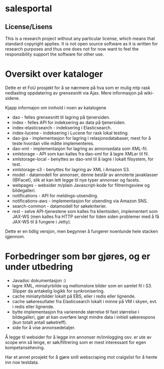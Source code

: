 # salesportal

## License/Lisens

This is a research project without any particular license, which means that standard copyright applies. It is not open source software as it is written for research purposes and thus one does not for now want to feel the responsibility support the software for other use.

# Oversikt over kataloger

Dette er et FoU prosjekt for å se nærmere på hva som er mulig mtp rask nedlasting oppdatering av grensesnitt via Ajax. Mere informasjon på wiki-sidene.

Kjapp informajon om innhold i noen av katalogene
 - dao - felles grensesnitt til lagring på tjenersiden.
 - index - felles API for indeksering av data på tjenersiden.
 - index-elasticsearch - indeksering i Elasticsearch.
 - index-lucene - indeksering i Lucene for rask lokal testing.
 - dao-jpa - implementasjon for lagring i relasjonsdatabaser, mest for å teste hvordan ville måtte implementeres.
 - dao-xml - implementasjon for lagring av annonsedata som XML-fil.
 - xmlstorage - API som kan kalles fra dao-xml for å lagre XMLer til fil.
 - xmlstorage-local - benyttes av dao-xml til å lagre i lokalt filsystem, for test.
 - xmlstorage-s3 - benyttes for lagring av XML i Amazon S3.
 - model - datamodell for annonser, denne består av annoterte javaklasser (@Facet), slik at kan lett legge til nye typer annonser og facets.
 - webpages - websider m/plain Javascript-kode for filtreringsview og bildegalleri.
 - notifications - API for meldings-utsending.
 - notifications-aws - implementasjon for utsending via Amazon SNS.
 - search-common - datamodell for søkekriterier.
 - rest - selve API-tjenestene som kalles fra klientsiden, implementert som JAX-WS (men kalles fra HTTP servlet for tiden siden problemer med å få JAX-WS til å fungere i Jetty).

Dette er en tidlig versjon, men begynner å fungerer noenlunde hele stacken igjennom.

# Forbedringer som bør gjøres, og er under utbedring
 - Javadoc dokumentasjon :)
 - lagre XML, miniatyrbilde og mellomstore bilder som en samlet fil i S3. Slipper da antakelig logikk for synkronisering.
 - cache miniatyrbilder lokalt på EBS, eller i redis eller lignende.
 - cache søkeresultater fra Elasticsearch lokalt i minne på VM i skyen, evt. i redis eller lignende.
 - bytte implementasjon fra varierende størrelse til fast størrelse i bildegalleri, gjør at kan overføre langt mindre data i initiell søkerespons (kun totalt antall søketreff).
 - side for å vise annonsedetaljer. 

Å legge til websider for å legge inn annonser m/innlogging osv. er ute av scope enn så lenge, er søk/filtrering som er mest interessant for egen kompetanseheving.

Har et annet prosjekt for å gjøre snill webscraping mot craigslist for å hente inn noe testdata.
